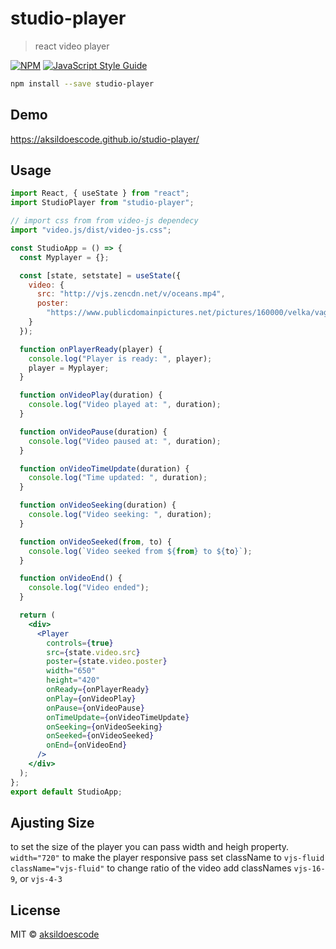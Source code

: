 # studio-player

> react video player

[![NPM](https://img.shields.io/npm/v/studio-player.svg)](https://www.npmjs.com/package/studio-player) [![JavaScript Style Guide](https://img.shields.io/badge/code_style-standard-brightgreen.svg)](https://standardjs.com)

```bash
npm install --save studio-player
```

## Demo

https://aksildoescode.github.io/studio-player/

## Usage

```jsx
import React, { useState } from "react";
import StudioPlayer from "studio-player";

// import css from from video-js dependecy
import "video.js/dist/video-js.css";

const StudioApp = () => {
  const Myplayer = {};

  const [state, setstate] = useState({
    video: {
      src: "http://vjs.zencdn.net/v/oceans.mp4",
      poster:
        "https://www.publicdomainpictures.net/pictures/160000/velka/vagues-et-ocean-1457216768S53.jpg"
    }
  });

  function onPlayerReady(player) {
    console.log("Player is ready: ", player);
    player = Myplayer;
  }

  function onVideoPlay(duration) {
    console.log("Video played at: ", duration);
  }

  function onVideoPause(duration) {
    console.log("Video paused at: ", duration);
  }

  function onVideoTimeUpdate(duration) {
    console.log("Time updated: ", duration);
  }

  function onVideoSeeking(duration) {
    console.log("Video seeking: ", duration);
  }

  function onVideoSeeked(from, to) {
    console.log(`Video seeked from ${from} to ${to}`);
  }

  function onVideoEnd() {
    console.log("Video ended");
  }

  return (
    <div>
      <Player
        controls={true}
        src={state.video.src}
        poster={state.video.poster}
        width="650"
        height="420"
        onReady={onPlayerReady}
        onPlay={onVideoPlay}
        onPause={onVideoPause}
        onTimeUpdate={onVideoTimeUpdate}
        onSeeking={onVideoSeeking}
        onSeeked={onVideoSeeked}
        onEnd={onVideoEnd}
      />
    </div>
  );
};
export default StudioApp;
```

## Ajusting Size

to set the size of the player you can pass width and heigh property. `width="720"`
to make the player responsive pass set className to `vjs-fluid` `className="vjs-fluid"`
to change ratio of the video add classNames `vjs-16-9`, or `vjs-4-3`

## License

MIT © [aksildoescode](https://github.com/aksildoescode)
